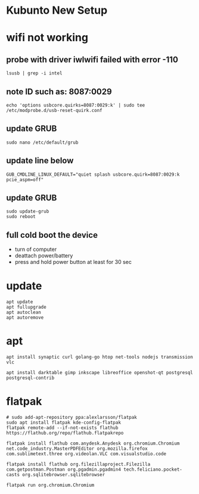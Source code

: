 # Kubunto New Setup
# wifi not working
## probe with driver iwlwifi failed with error -110
```
lsusb | grep -i intel
```
## note ID such as: 8087:0029
```
echo 'options usbcore.quirks=8087:0029:k' | sudo tee /etc/modprobe.d/usb-reset-quirk.conf
```
## update GRUB
```
sudo nano /etc/default/grub
```
## update line below
```
GUB_CMDLINE_LINUX_DEFAULT="quiet splash usbcore.quirk=8087:0029:k pcie_aspm=off"
```
## update GRUB
```
sudo update-grub
sudo reboot
```
## full cold boot the device
- turn of computer
- deattach power/battery
- press and hold power button at least for 30 sec

# update
```
apt update
apt fullupgrade
apt autoclean
apt autoremove
```
# apt
```
apt install synaptic curl golang-go htop net-tools nodejs transmission vlc

apt install darktable gimp inkscape libreoffice openshot-qt postgresql postgresql-contrib
```
# flatpak

```
# sudo add-apt-repository ppa:alexlarsson/flatpak
sudo apt install flatpak kde-config-flatpak
flatpak remote-add --if-not-exists flathub https://flathub.org/repo/flathub.flatpakrepo

flatpak install flathub com.anydesk.Anydesk org.chromium.Chromium net.code_industry.MasterPDFEditor org.mozilla.firefox com.sublimetext.three org.videolan.VLC com.visualstudio.code

flatpak install flathub org.filezillaproject.Filezilla com.getpostman.Postman org.pgadmin.pgadmin4 tech.feliciano.pocket-casts org.sqlitebrowser.sqlitebrowser

flatpak run org.chromium.Chromium
```